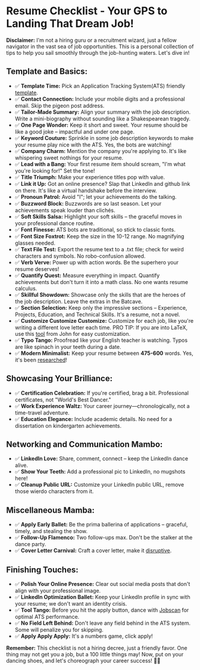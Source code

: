 # Resume Checklist - Your GPS to Landing That Dream Job!

**Disclaimer:** I'm not a hiring guru or a recruitment wizard, just a fellow navigator in the vast sea of job opportunities. This is a personal collection of tips to help you sail smoothly through the job-hunting waters. Let's dive in!

## Template and Basics:

- ✅ **Template Time:** Pick an Application Tracking System(ATS) friendly [template](https://assets.ctfassets.net/pdf29us7flmy/6NLdBCISS0n7kzd0UZQqVS/aa489033ab3d9d9a47cb845251dd481f/ATS_Resume_Template.docx).
- ✅ **Contact Connection:** Include your mobile digits and a professional email. Skip the pigeon post address.
- ✅ **Tailor-Made Summary:** Align your summary with the job description. Write a mini-biography without sounding like a Shakespearean tragedy.
- ✅ **One Page Wonder:** Keep it short and sweet. Your resume should be like a good joke – impactful and under one page.
- ✅ **Keyword Couture:** Sprinkle in some job description keywords to make your resume play nice with the ATS. Yes, the bots are watching!
- ✅ **Company Charm:** Mention the company you're applying to. It's like whispering sweet nothings for your resume.
- ✅ **Lead with a Bang:** Your first resume item should scream, "I'm what you're looking for!" Set the tone!
- ✅ **Title Triumph:** Make your experience titles pop with value.
- ✅ **Link it Up:** Got an online presence? Slap that LinkedIn and github link on there. It's like a virtual handshake before the interview.
- ✅ **Pronoun Patrol:** Avoid "I"; let your achievements do the talking.
- ✅ **Buzzword Block:** Buzzwords are so last season. Let your achievements speak louder than clichés.
- ✅ **Soft Skills Salsa:** Highlight your soft skills – the graceful moves in your professional dance routine.
- ✅ **Font Finesse:** ATS bots are traditional, so stick to classic fonts.
- ✅ **Font Size Foxtrot:** Keep the size in the 10-12 range. No magnifying glasses needed.
- ✅ **Text File Test:** Export the resume text to a .txt file; check for weird characters and symbols. No robo-confusion allowed.
- ✅ **Verb Verve:** Power up with action words. Be the superhero your resume deserves!
- ✅ **Quantify Quest:** Measure everything in impact. Quantify achievements but don't turn it into a math class. No one wants resume calculus.
- ✅ **Skillful Showdown:** Showcase only the skills that are the heroes of the job description. Leave the extras in the Batcave.
- ✅ **Section Selection:** Keep only the impressive sections – Experience, Projects, Education, and Technical Skills. It's a resume, not a novel.
- ✅ **Customize Customize Customize:** Customize for each job, like you're writing a different love letter each time. PRO TIP: If you are into LaTeX, use this [tool](https://www.linkedin.com/pulse/create-perfect-resume-each-application-using-latex-git-john-rodgers-zbh9f/) from John for easy customization.
- ✅ **Typo Tango:** Proofread like your English teacher is watching. Typos are like spinach in your teeth during a date.
- ✅ **Modern Minimalist:** Keep your resume between **475-600** words. Yes, it's been [researched](https://cultivatedculture.com/resume-statistics/)!

## Showcasing Your Brilliance:

- ✅ **Certification Celebration:** If you're certified, brag a bit. Professional certificates, not "World's Best Dancer."
- ✅ **Work Experience Waltz:** Your career journey—chronologically, not a time-travel adventure.
- ✅ **Education Elegance:** Include academic details. No need for a dissertation on kindergarten achievements.

## Networking and Communication Mambo:

- ✅ **LinkedIn Love:** Share, comment, connect – keep the LinkedIn dance alive.
- ✅ **Show Your Teeth:** Add a professional pic to LinkedIn, no mugshots here!
- ✅ **Cleanup Public URL:** Customize your LinkedIn public URL, remove those wierdo characters from it.

## Miscellaneous Mamba:

- ✅ **Apply Early Ballet:** Be the prima ballerina of applications – graceful, timely, and stealing the show.
- ✅ **Follow-Up Flamenco:** Two follow-ups max. Don't be the stalker at the dance party.
- ✅ **Cover Letter Carnival:** Craft a cover letter, make it [disruptive](https://www.indeed.com/career-advice/resumes-cover-letters/disruptive-cover-letter).

## Finishing Touches:

- ✅ **Polish Your Online Presence:** Clear out social media posts that don't align with your professional image.
- ✅ **LinkedIn Optimization Ballet:** Keep your LinkedIn profile in sync with your resume; we don't want an identity crisis.
- ✅ **Tool Tango:** Before you hit the apply button, dance with [Jobscan](https://www.jobscan.co/) for optimal ATS performance.
- ✅ **No Field Left Behind:** Don't leave any field behind in the ATS system. Some will penalize you for skipping.
- ✅ **Apply Apply Apply:** It's a numbers game, click apply!

**Remember:** This checklist is not a hiring decree, just a friendly favor. One thing may not get you a job, but a 100 little things may! Now, put on your dancing shoes, and let's choreograph your career success! 💃🕺
